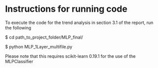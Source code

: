# Instructions for running code

To execute the code for the trend analysis in section 3.1 of the report, run the following

$ cd path_to_project_folder/MLP_final/

$ python MLP_1Layer_multifile.py


Please note that this requires scikit-learn 0.19.1 for the use of the MLPClassifier
